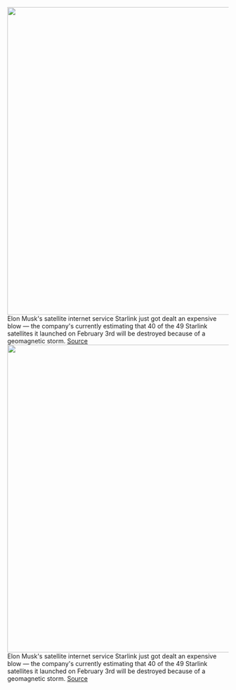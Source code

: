 <img src='https://cdn.vox-cdn.com/thumbor/QYhXpnNzfv9Rmz2ejzqv-OqjasM=/0x0:4500x3053/1200x800/filters:focal(1890x1167:2610x1887)/cdn.vox-cdn.com/uploads/chorus_image/image/70486314/1231167449.0.jpg' width='700px' /><br/>
Elon Musk's satellite internet service Starlink just got dealt an expensive blow — the company's currently estimating that 40 of the 49 Starlink satellites it launched on February 3rd will be destroyed because of a geomagnetic storm.
<a href='https://www.theverge.com/2022/2/8/22924561/spacex-starlink-satellites-geomagnetic-storm'> Source <a/><img src='https://cdn.vox-cdn.com/thumbor/QYhXpnNzfv9Rmz2ejzqv-OqjasM=/0x0:4500x3053/1200x800/filters:focal(1890x1167:2610x1887)/cdn.vox-cdn.com/uploads/chorus_image/image/70486314/1231167449.0.jpg' width='700px' /><br/>
Elon Musk's satellite internet service Starlink just got dealt an expensive blow — the company's currently estimating that 40 of the 49 Starlink satellites it launched on February 3rd will be destroyed because of a geomagnetic storm.
<a href='https://www.theverge.com/2022/2/8/22924561/spacex-starlink-satellites-geomagnetic-storm'> Source <a/>